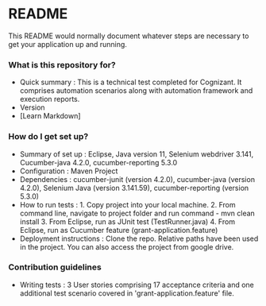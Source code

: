 # README #

This README would normally document whatever steps are necessary to get your application up and running.

### What is this repository for? ###

* Quick summary : This is a technical test completed for Cognizant. It comprises automation scenarios along with automation framework and execution reports.
* Version
* [Learn Markdown]

### How do I get set up? ###

* Summary of set up : Eclipse, Java version 11, Selenium webdriver 3.141, Cucumber-java 4.2.0, cucumber-reporting 5.3.0
* Configuration : Maven Project
* Dependencies : cucumber-junit (version 4.2.0), cucumber-java (version 4.2.0), Selenium Java (version 3.141.59), cucumber-reporting (version 5.3.0)
* How to run tests : 1. Copy project into your local machine. 2. From command line, navigate to project folder and run command - mvn clean install 3. From Eclipse, run as JUnit test (TestRunner.java) 4. From Eclipse, run as Cucumber feature (grant-application.feature)
* Deployment instructions : Clone the repo. Relative paths have been used in the project. You can also access the project from google drive.

### Contribution guidelines ###

* Writing tests : 3 User stories comprising 17 acceptance criteria and one additional test scenario covered in 'grant-application.feature' file. 

